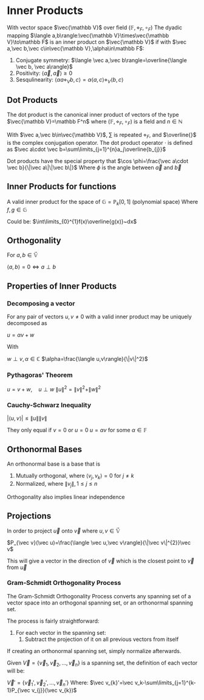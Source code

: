 # Inner Products

With vector space $\vec{\mathbb V}$ over field $(\mathbb F, \diamond_F, \circ_F)$
The dyadic mapping
$\langle a,b\rangle:\vec{\mathbb V}\times\vec{\mathbb V}\to\mathbb F$
is an inner product on $\vec{\mathbb V}$ if with $\vec a,\vec b,\vec c\in\vec{\mathbb V},\alpha\in\mathbb F$:
1. Conjugate symmetry: $\langle \vec a,\vec b\rangle=\overline{\langle \vec b, \vec a\rangle}$
2. Positivity: $\langle \vec a, \vec a\rangle\ge0$
3. Sesqulinearity: $\langle\alpha a\diamond_{V}b,c\rangle=\alpha\langle a,c\rangle\diamond_{V} \langle b, c\rangle$

## Dot Products

The dot product is the canonical inner product of vectors of the type $\vec{\mathbb V}=\mathbb F^n$ where $(\mathbb F, \diamond_F, \circ_F)$ is a field and $n\in\mathbb N$

With $\vec a,\vec b\in\vec{\mathbb V}$, $\sum$ is repeated $\diamond_F$, and $\overline{}$ is the complex conjugation operator.
The dot product operator $\cdot$ is defined as
$\vec a\cdot \vec b=\sum\limits_{j=1}^{n}a_j\overline{b_{j}}$

Dot products have the special property that
$\cos \phi=\frac{\vec a\cdot \vec b}{\|\vec a\|\|\vec b\|}$
Where $\phi$ is the angle between $\vec a$ and $\vec b$

## Inner Products for functions

A valid inner product for the space of $\mathbb G=\mathbb P_k[0,1]$ (polynomial space)
Where $f,g\in\mathbb G$

Could be:
$\int\limits_{0}^{1}f(x)\overline{g(x)}~dx$

## Orthogonality

For $a,b\in\mathbb{\vec V}$

$\langle a, b\rangle=0\iff a\perp b$

## Properties of Inner Products

### Decomposing a vector

For any pair of vectors $u,v\ne0$ with a valid inner product may be uniquely decomposed as

$u=\alpha v+w$

With

$w\perp v,\alpha\in \mathbb C$
$\alpha=\frac{\langle u,v\rangle}{\|v\|^2}$

### Pythagoras' Theorem

$u=v+w,\quad u\perp w$
$\|u\|^2=\|v\|^2+\|w\|^2$

### Cauchy-Schwarz Inequality

$|\langle u,v\rangle|\le \|u\|\|v\|$

They only equal if $v=0$ or $u=0$
$u=\alpha v$ for some $\alpha\in\mathbb F$

## Orthonormal Bases

An orthonormal base is a base that is

1. Mutually orthogonal, where $\langle v_j,v_k\rangle=0 \text{ for } j\ne k$
2. Normalized, where $\|v_{j}\|,1\le j\le n$

Orthogonality also implies linear independence

## Projections

In order to project $\vec u$ onto $\vec v$ where $u,v\in\mathbb{\vec V}$

$P_{\vec v}(\vec u)=\frac{\langle \vec u,\vec v\rangle}{\|\vec v\|^{2}}\vec v$

This will give a vector in the direction of $\vec v$ which is the closest point to $\vec v$ from $\vec u$

### Gram-Schmidt Orthogonality Process

The Gram-Schmidt Orthogonality Process converts any spanning set of a vector space into an orthogonal spanning set, or an orthonormal spanning set.

The process is fairly straightforward:
1. For each vector in the spanning set:
	1. Subtract the projection of it on all previous vectors from itself

If creating an orthonormal spanning set, simply normalize afterwards.

Given $\vec V=\{\vec v_{1},\vec v_{2},\dots,\vec v_{n}\}$ is a spanning set, the definition of each vector will be:

$\vec V'=\{\vec v_{1}',\vec v_{2}',\dots,\vec v_{n}'\}$
Where: $\vec v_{k}'=\vec v_k-\sum\limits_{j=1}^{k-1}P_{\vec v_{j}}(\vec v_{k})$
